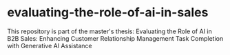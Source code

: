 # evaluating-the-role-of-ai-in-sales
This repository is part of the master's thesis: Evaluating the Role of AI in B2B Sales: Enhancing Customer Relationship Management Task Completion with Generative AI Assistance
